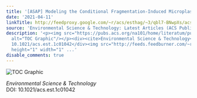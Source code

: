 ```yaml
---
title: '[ASAP] Modeling the Conditional Fragmentation-Induced Microplastic Distribution'
date: '2021-04-11'
linkTitle: http://feedproxy.google.com/~r/acs/esthag/~3/qbl7-BNwpXs/acs.est.1c01042
source: 'Environmental Science & Technology: Latest Articles (ACS Publications)'
description: '<p><img src="https://pubs.acs.org/na101/home/literatum/publisher/achs/journals/content/esthag/0/esthag.ahead-of-print/acs.est.1c01042/20210411/images/medium/es1c01042_0006.gif"
  alt="TOC Graphic"/></p><div><cite>Environmental Science & Technology</cite></div><div>DOI:
  10.1021/acs.est.1c01042</div><img src="http://feeds.feedburner.com/~r/acs/esthag/~4/qbl7-BNwpXs"
  height="1" width="1" ...'
disable_comments: true
---
```

<p><img src="https://pubs.acs.org/na101/home/literatum/publisher/achs/journals/content/esthag/0/esthag.ahead-of-print/acs.est.1c01042/20210411/images/medium/es1c01042_0006.gif" alt="TOC Graphic"/></p><div><cite>Environmental Science & Technology</cite></div><div>DOI: 10.1021/acs.est.1c01042</div><img src="http://feeds.feedburner.com/~r/acs/esthag/~4/qbl7-BNwpXs" height="1" width="1" ...